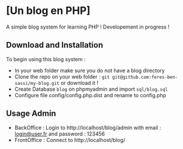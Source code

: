 # [Un blog en PHP]

A simple blog system for learning PHP !
Developement in progress !

## Download and Installation

To begin using this blog system :

- In your web folder make sure you do not have a blog directory
- Clone the repo on your web folder : `git git@github.com:feres-ben-sassi/my-blog.git` or download it !
- Create Database `blog` on phpmyadmin and import `sql/blog.sql`
- Configure file config/config.php.dist and rename to config.php

## Usage Admin

- BackOffice :
  Login to http://localhost/blog/admin with email : login@user.fr and password : 123456
- FrontOffice :
  Connect to http://localhost/blog/
